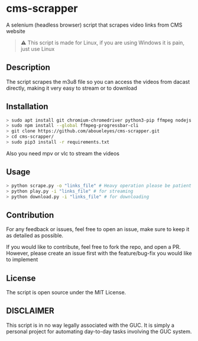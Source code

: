 # cms-scrapper
A selenium (headless browser) script that scrapes video links from CMS website

> ⚠️ This script is made for Linux, if you are using Windows it is pain, just use Linux 

## Description

The script scrapes the m3u8 file so you can access the videos from dacast directly, making it very easy to stream or to download 

## Installation 

```bash
> sudo apt install git chromium-chromedriver python3-pip ffmpeg nodejs npm mpv
> sudo npm install --global ffmpeg-progressbar-cli    
> git clone https://github.com/aboueleyes/cms-scrapper.git
> cd cms-scrapper/
> sudo pip3 install -r requirements.txt
```
Also you need mpv or vlc to stream the videos

## Usage 
```bash 
> python scrape.py -o "links_file" # Heavy operation please be patient 
> python play.py -i "links_file" # for streaming
> python download.py -i "links_file" # for downloading
 ```
## Contribution 

For any feedback or issues, feel free to open an issue, make sure to keep it as detailed as possible.

If you would like to contribute, feel free to fork the repo, and open a PR. However, please create an issue first with the feature/bug-fix you would like to implement

## License

The script is open source under the MIT License.

## DISCLAIMER 

This script is in no way legally associated with the GUC. It is simply a personal project for automating day-to-day tasks involving the GUC system.
